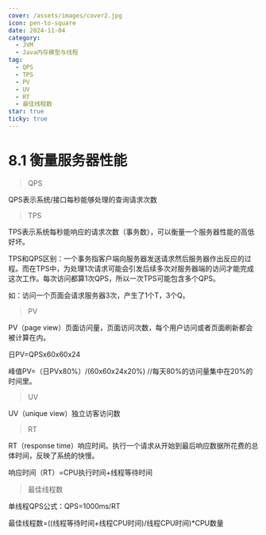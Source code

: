 ```yaml
---
cover: /assets/images/cover2.jpg
icon: pen-to-square
date: 2024-11-04
category:
  - JVM
  - Java内存模型与线程
tag:
  - QPS
  - TPS
  - PV
  - UV
  - RT
  - 最佳线程数
star: true
ticky: true
---
```

# 8.1 衡量服务器性能

> QPS

QPS表示系统/接口每秒能够处理的查询请求次数

> TPS

TPS表示系统每秒能响应的请求次数（事务数），可以衡量一个服务器性能的高低好坏。

TPS和QPS区别：一个事务指客户端向服务器发送请求然后服务器作出反应的过程。而在TPS中，为处理1次请求可能会引发后续多次对服务器端的访问才能完成这次工作。每次访问都算1次QPS，所以一次TPS可能包含多个QPS。

如：访问一个页面会请求服务器3次，产生了1个T，3个Q。

> PV

PV（page view）页面访问量，页面访问次数，每个用户访问或者页面刷新都会被计算在内。

日PV=QPSx60x60x24

峰值PV=（日PVx80%）/(60x60x24x20%) //每天80%的访问量集中在20%的时间里。

> UV

UV（unique view）独立访客访问数

> RT

RT（response time）响应时间。执行一个请求从开始到最后响应数据所花费的总体时间，反映了系统的快慢。

响应时间（RT）=CPU执行时间+线程等待时间

> 最佳线程数

单线程QPS公式：QPS=1000ms/RT

最佳线程数=((线程等待时间+线程CPU时间)/线程CPU时间)*CPU数量
